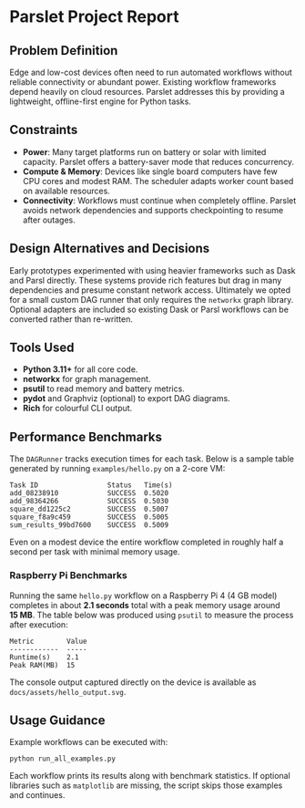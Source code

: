 # Parslet Project Report

## Problem Definition
Edge and low-cost devices often need to run automated workflows without reliable connectivity or abundant power. Existing workflow frameworks depend heavily on cloud resources. Parslet addresses this by providing a lightweight, offline-first engine for Python tasks.

## Constraints
* **Power**: Many target platforms run on battery or solar with limited capacity. Parslet offers a battery-saver mode that reduces concurrency.
* **Compute & Memory**: Devices like single board computers have few CPU cores and modest RAM. The scheduler adapts worker count based on available resources.
* **Connectivity**: Workflows must continue when completely offline. Parslet avoids network dependencies and supports checkpointing to resume after outages.

## Design Alternatives and Decisions
Early prototypes experimented with using heavier frameworks such as Dask and Parsl directly. These systems provide rich features but drag in many dependencies and presume constant network access. Ultimately we opted for a small custom DAG runner that only requires the `networkx` graph library. Optional adapters are included so existing Dask or Parsl workflows can be converted rather than re-written.

## Tools Used
* **Python 3.11+** for all core code.
* **networkx** for graph management.
* **psutil** to read memory and battery metrics.
* **pydot** and Graphviz (optional) to export DAG diagrams.
* **Rich** for colourful CLI output.

## Performance Benchmarks
The `DAGRunner` tracks execution times for each task. Below is a sample table generated by running `examples/hello.py` on a 2-core VM:

```
Task ID                 Status   Time(s)
add_08238910            SUCCESS  0.5020
add_98364266            SUCCESS  0.5030
square_dd1225c2         SUCCESS  0.5007
square_f8a9c459         SUCCESS  0.5005
sum_results_99bd7600    SUCCESS  0.5009
```

Even on a modest device the entire workflow completed in roughly half a second per task with minimal memory usage.

### Raspberry Pi Benchmarks
Running the same `hello.py` workflow on a Raspberry Pi 4 (4 GB model) completes in about **2.1&nbsp;seconds** total with a peak memory usage around **15&nbsp;MB**. The table below was produced using `psutil` to measure the process after execution:

```
Metric        Value
------------  -----
Runtime(s)    2.1
Peak RAM(MB)  15
```

The console output captured directly on the device is available as `docs/assets/hello_output.svg`.
## Usage Guidance
Example workflows can be executed with:

```
python run_all_examples.py
```

Each workflow prints its results along with benchmark statistics. If optional libraries such as `matplotlib` are missing, the script skips those examples and continues.
